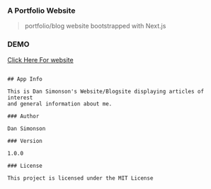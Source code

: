 ### A Portfolio Website

> portfolio/blog website bootstrapped with Next.js

### DEMO

[Click Here For website ](https://www.mariposaweb.net/)

```

## App Info

This is Dan Simonson's Website/Blogsite displaying articles of interest  
and general information about me.

### Author

Dan Simonson

### Version

1.0.0

### License

This project is licensed under the MIT License



